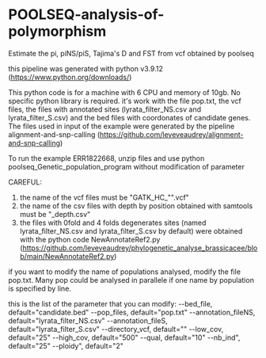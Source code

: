 # POOLSEQ-analysis-of-polymorphism
Estimate the pi, piNS/piS, Tajima's D and FST from vcf obtained by poolseq

this pipeline was generated with python v3.9.12 (https://www.python.org/downloads/)


This python code is for a machine with 6 CPU and memory of 10gb. No specific python library is required. 
it's work with the file pop.txt, the vcf files, the files with annotated sites (lyrata_filter_NS.csv and lyrata_filter_S.csv) and the bed files with coordonates of candidate genes.
The files used in input of the example were generated by the pipeline alignment-and-snp-calling (https://github.com/leveveaudrey/alignment-and-snp-calling)

To run the example ERR1822668, unzip files and use python poolseq_Genetic_population_program without modification of parameter

CAREFUL: 
1) the name of the vcf files must be "GATK_HC_"<name of pop>".vcf"
2) the name of the csv files with depth by position obtained with samtools must be <name of pop>"_depth.csv"
3) the files with 0fold and 4 folds degenerates sites (named lyrata_filter_NS.csv and lyrata_filter_S.csv by default) were obtained with the python code NewAnnotateRef2.py (https://github.com/leveveaudrey/phylogenetic_analyse_brassicacee/blob/main/NewAnnotateRef2.py)

if you want to modify the name of populations analysed, modify the file pop.txt. Many pop could be analysed in parallele if one name by population is specified by line.

this is the list of the parameter that you can modify:
--bed_file, default="candidate.bed"
--pop_files, default="pop.txt"
--annotation_fileNS, default="lyrata_filter_NS.csv"
--annotation_fileS, default="lyrata_filter_S.csv"
--directory_vcf, default=""
--low_cov, default="25"
--high_cov, default="500"
--qual, default="10"
--nb_ind", default="25"
--ploidy", default="2"
